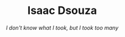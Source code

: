 <div align="center">
</div>

###

<h1 align="center">Isaac Dsouza</h1>
<h6 align="center">I don't know what I took, but I took too many</h6>








